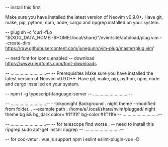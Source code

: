 -- install this first

Make sure you have installed the latest version of Neovim v0.9.0+.
Have git, make, pip, python, npm, node, cargo and ripgrep installed on your system.

-- plug
sh -c 'curl -fLo "${XDG_DATA_HOME:-$HOME/.local/share}"/nvim/site/autoload/plug.vim --create-dirs \
       https://raw.githubusercontent.com/junegunn/vim-plug/master/plug.vim'

-- nerd font for icons_enabled
-- download
https://www.nerdfonts.com/font-downloads

-- ............................--
-- Prerequisites
Make sure you have installed the latest version of Neovim v0.9.0++.
Have git, make, pip, python, npm, node and cargo installed on your system.

-- npm i -g typescript-language-server
-- ............................--

-- ............................--
--tokyonight Background . night theme
--modified from folder...
--example path : /home/e/.local/share/nvim/plugged/
night theme 
bg && bg_dark color='#1f1f1f'
bg-color #1f1f1fe
-- ............................--

-- ............................--
-- for telescope find worse .
-- need to install this ripgrep
 sudo apt-get install ripgrep
-- ............................--

-- for coc-vetur . vue js support 
npm i eslint eslint-plugin-vue -D



